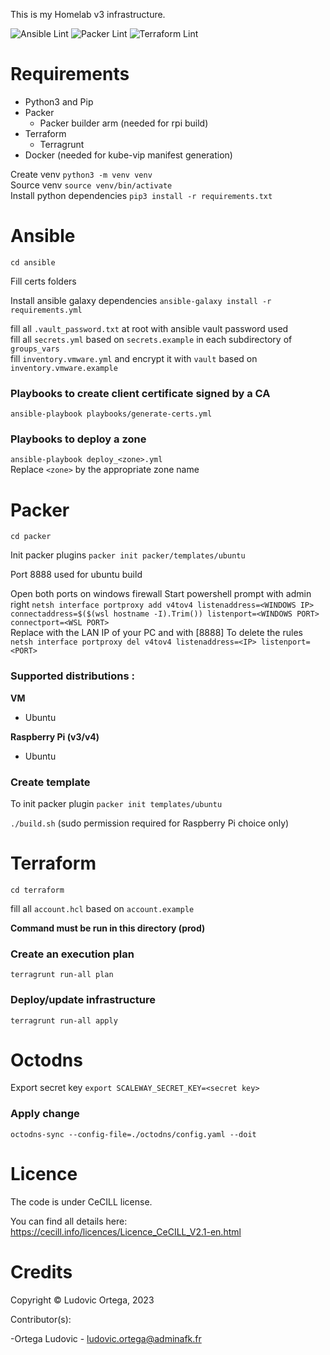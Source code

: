 This is my Homelab v3 infrastructure.

![Ansible Lint](https://github.com/M0NsTeRRR/homelabv3-infra/workflows/Ansible%20Lint/badge.svg)
![Packer Lint](https://github.com/M0NsTeRRR/homelabv3-infra/workflows/Packer%20Lint/badge.svg)
![Terraform Lint](https://github.com/M0NsTeRRR/homelabv3-infra/workflows/Terraform%20Lint/badge.svg)

# Requirements

- Python3 and Pip
- Packer
  - Packer builder arm (needed for rpi build)
- Terraform
  - Terragrunt
- Docker (needed for kube-vip manifest generation)

Create venv `python3 -m venv venv`  
Source venv `source venv/bin/activate`  
Install python dependencies `pip3 install -r requirements.txt`  

# Ansible

`cd ansible`

Fill certs folders

Install ansible galaxy dependencies `ansible-galaxy install -r requirements.yml`

fill all `.vault_password.txt` at root with ansible vault password used   
fill all `secrets.yml` based on `secrets.example` in each subdirectory of `groups_vars`  
fill `inventory.vmware.yml` and encrypt it with `vault` based on `inventory.vmware.example`

### Playbooks to create client certificate signed by a CA

`ansible-playbook playbooks/generate-certs.yml`

### Playbooks to deploy a zone

`ansible-playbook deploy_<zone>.yml`  
Replace `<zone>` by the appropriate zone name  

# Packer
`cd packer`

Init packer plugins
`packer init packer/templates/ubuntu`

Port 8888 used for ubuntu build

Open both ports on windows firewall
Start powershell prompt with admin right `netsh interface portproxy add v4tov4 listenaddress=<WINDOWS IP> connectaddress=$($(wsl hostname -I).Trim()) listenport=<WINDOWS PORT> connectport=<WSL PORT>`  
Replace <IP> with the LAN IP of your PC and <PORT> with [8888]
To delete the rules `netsh interface portproxy del v4tov4 listenaddress=<IP> listenport=<PORT>`

### Supported distributions :

**VM**

- Ubuntu

**Raspberry Pi (v3/v4)**

- Ubuntu

### Create template

To init packer plugin `packer init templates/ubuntu`  

`./build.sh` (sudo permission required for Raspberry Pi choice only)

# Terraform

`cd terraform`

fill all `account.hcl` based on `account.example`  

**Command must be run in this directory (prod)**

### Create an execution plan

`terragrunt run-all plan`

### Deploy/update infrastructure

`terragrunt run-all apply`

# Octodns

Export secret key `export SCALEWAY_SECRET_KEY=<secret key>`  

### Apply change

`octodns-sync --config-file=./octodns/config.yaml --doit`

# Licence

The code is under CeCILL license.

You can find all details here: https://cecill.info/licences/Licence_CeCILL_V2.1-en.html

# Credits

Copyright © Ludovic Ortega, 2023

Contributor(s):

-Ortega Ludovic - ludovic.ortega@adminafk.fr
